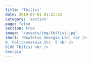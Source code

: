 ```yaml
---
title: 'Tbilisi'
date: 2019-07-01 01:21:23
category: 'section'
page: false
section: true
image: '/assets/img/tbilisi.jpg'
short: 'NewTelco Georgia Ltd. <br />
A. Politkovskaia Str. 5 <br />
0186 Tbilisi <br />
Georgia'
---
```


